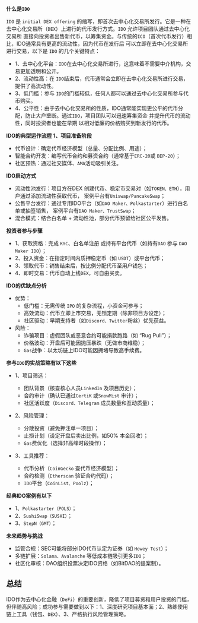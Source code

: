 **什么是`IDO`**

`IDO` 是 `initial DEX offering` 的缩写，即首次去中心化交易所发行。它是一种在去中心化交易所（`DEX`）上进行的代币发行方式。`IDO` 允许项目团队通过去中心化交易所 直接向投资者出售新代币，以筹集资金。与传统的`ICO`（首次代币发行）相比，IDO通常具有更高的流动性，因为代币在发行后 可以立即在去中心化交易所 进行交易，以下是 `IDO` 的几个关键特点：
- 1、去中心化平台：`IDO`在去中心化交易所进行，这意味着不需要中介机构，交易更加透明和公开。
- 2、流动性高：在 `IDO`结束后，代币通常会立即在去中心化交易所进行交易，提供了高流动性。
- 3、低门槛：参与 `IDO`的门槛较低，任何人都可以通过去中心化交易所参与代币购买。
- 4、公平性：由于去中心化交易所的性质，IDO通常能实现更公平的代币分配，防止大户垄断。通过`IDO`，项目团队可以迅速筹集资金 并提升代币的流动性，同时投资者也能在早期 以相对低廉的价格购买到新发行的代币。

**IDO的典型运作流程**
**1、项目准备阶段**
- 代币设计：确定代币经济模型（总量、分配比例、用途）；
- 智能合约开发：编写代币合约和募资合约（通常基于`ERC-20`或 `BEP-20`）；
- 社区预热：通过社交媒体、`AMA`活动吸引关注。

**IDO启动方式**
- 流动性池发行：项目方在DEX 创建代币、稳定币交易对（如`TOKEN、ETH`），用户通过添加流动性获取代币， 案例平台有`Uniswap/PancakeSwap`；
- 公售平台发行：通过专用IDO平台（如`DAO Maker、Polkastarter`）进行白名单或抽签销售， 案例平台有`DAO Maker、TrustSwap`；
- 混合模式：结合白名单 + 流动性池，部分代币预留给社区公平发售。

**投资者参与步骤**
- 1、获取资格：完成 `KYC`、白名单注册 或持有平台代币（如持有`DAO` 参与 `DAO Maker IDO`）；
- 2、投入资金：在指定时间内质押稳定币（如 `USDT`）或平台代币；
- 3、领取代币：销售结束后，按比例分配代币至用户钱包；
- 4、即时交易：代币自动上线`DEX`，可自由买卖。


**IDO的优缺点分析**
- 优势：
   - 低门槛：无需传统 `IPO` 的复杂流程，小资金可参与；
   - 高效流动：代币立即上市交易，无锁定期（除非项目方设定）；
   - 社区驱动：早期支持者（如`Discord、Twitter`粉丝）优先获益。
- 风险：
   - 诈骗项目：虚假团队或恶意合约可能捐款跑路（如 “Rug Pull”）；
   - 价格波动：开盘后可能因抛压暴跌（无做市商维稳）；
   - `Gas`战争：以太坊链上IDO可能因拥堵导致高手续费。


**参与`IDO`的实战策略有以下这些**
- 1、项目筛选：
   - 团队背景（核查核心人员`LinkedIn` 及项目历史）；
   - 合约审计（确认已通过`CertiK` 或`SnowMist` 审计）；
   - 社区活跃度（`Discord、Telegram` 成员数量和互动质量）；

- 2、风险管理：
   - 分散投资（避免押注单一项目）；
   - 止损计划（设定开盘后卖出比例，如50% 本金回收）；
   - `Gas`费优化（选择非高峰时段操作）；

- 3、工具推荐：
   - 代币分析（`CoinGecko` 查代币经济模型）；
   - 合约检测（`Etherscan` 验证合约代码）；
   - `IDO`平台（`CoinList、Poolz`）；


**经典IDO案例有以下**
- 1、`Polkastarter（POLS）`；
- 2、`SushiSwap（SUSHI）`；
- 3、`StepN（GMT）`；

**未来趋势与挑战**
- 监管合规：SEC可能将部分IDO代币认定为证券（如 `Howey Test`）；
- 多链扩展：`Solana、Avalanche` 等低成本链吸引更多`IDO`；
- 社区化审核：DAO组织投票决定IDO资格（如BitDAO的提案制）。

## 总结
IDO作为去中心化金融（`DeFi`）的重要创新，降低了项目募资和用户投资的门槛，但伴随高风险；成功参与需要做到以下：1、深度研究项目基本面；2、熟练使用链上工具（钱包、`DEX`）、3、严格执行风险管理策略。


